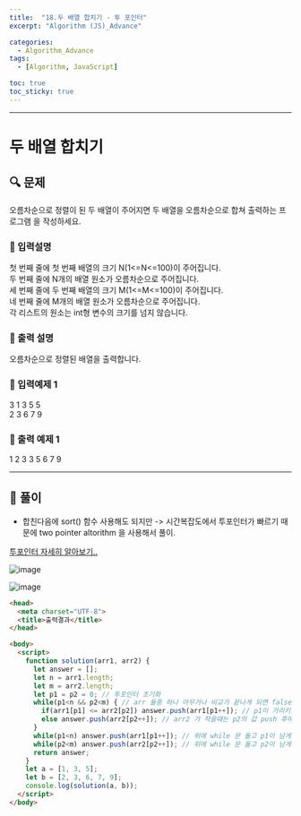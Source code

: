 ```yaml
---
title:  "18.두 배열 합치기 - 투 포인터"
excerpt: "Algorithm (JS)_Advance"

categories:
  - Algorithm_Advance
tags:
  - [Algorithm, JavaScript]

toc: true
toc_sticky: true
---
```


----

# 두 배열 합치기

##  🔍 문제 
오름차순으로 정렬이 된 두 배열이 주어지면 두 배열을 오름차순으로 합쳐 출력하는 프로그램
을 작성하세요.


### 🔹 입력설명
첫 번째 줄에 첫 번째 배열의 크기 N(1<=N<=100)이 주어집니다.  
두 번째 줄에 N개의 배열 원소가 오름차순으로 주어집니다.  
세 번째 줄에 두 번째 배열의 크기 M(1<=M<=100)이 주어집니다.  
네 번째 줄에 M개의 배열 원소가 오름차순으로 주어집니다.  
각 리스트의 원소는 int형 변수의 크기를 넘지 않습니다.  

### 🔹 출력 설명
오름차순으로 정렬된 배열을 출력합니다.

### 🔹 입력예제 1
3
1 3 5
5    
2 3 6 7 9

### 🔹 출력 예제 1
1 2 3 3 5 6 7 9


----

##  📌 풀이

- 합친다음에 sort() 함수 사용해도 되지만 -> 시간복잡도에서 투포인터가 빠르기 때문에 two pointer altorithm 을 사용해서 풀이.


[투포인터 자세히 알아보기..](https://taesung1993.tistory.com/12)

![image](https://user-images.githubusercontent.com/28912774/117087465-7a11a180-ad8a-11eb-8cd4-b9139c29d2a1.png)

![image](https://user-images.githubusercontent.com/28912774/117087482-885fbd80-ad8a-11eb-85d1-d3028edf49fc.png)

```html
<head>
  <meta charset="UTF-8">
  <title>출력결과</title>
</head>

<body>
  <script>
    function solution(arr1, arr2) {
      let answer = [];
      let n = arr1.length;
      let m = arr2.length;
      let p1 = p2 = 0; // 투포인터 초기화
      while(p1<n && p2<m) { // arr 둘중 하나 아무거나 비교가 끝나게 되면 false 되서 while 문 break (그래서 && 를 사용함) 
        if(arr1[p1] <= arr2[p2]) answer.push(arr1[p1++]); // p1이 가리키고 있는 값을 push 하고 그 다음에 p1을 ++ 해주는 것임 (후치연산)
        else answer.push(arr2[p2++]); // arr2 가 작을때는 p2의 값 push 후에 ++
      }
      while(p1<n) answer.push(arr1[p1++]); // 위에 while 문 돌고 p1이 남게 되면 나머지 남은 값 push 
      while(p2<m) answer.push(arr2[p2++]); // 위에 while 문 돌고 p2이 남게 되면 나머지 남은 값 push 
      return answer;
    }
    let a = [1, 3, 5];
    let b = [2, 3, 6, 7, 9];
    console.log(solution(a, b));
  </script>
</body>
```
